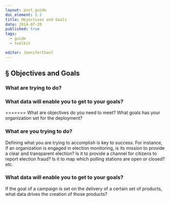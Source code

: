 ```yaml
---
layout: post_guide
doc_element: 2.2
title: Objectives and Goals
date: 2014-07-20
published: true
tags:
  - guide
  - toolkit

editor: JenniferChan7
---
```


## &sect; Objectives and Goals



### What are trying to do?

### What data will enable you to get to your goals?
=======
What are objectives do you need to meet? What goals has your organization set for the deployment?

### What are you trying to do?

Defining what you are trying to accomplish is key to success. For instance, if an organization is engaged in election monitoring, is its mission to provide a clear and transparent election? Is it to provide a channel for citizens to report election fraud? Is it to map which polling stations are open or closed? etc.

### What data will enable you to get to your goals?

If the goal of a campaign is set on the delivery of a certain set of products, what data drives the creation of those products?

